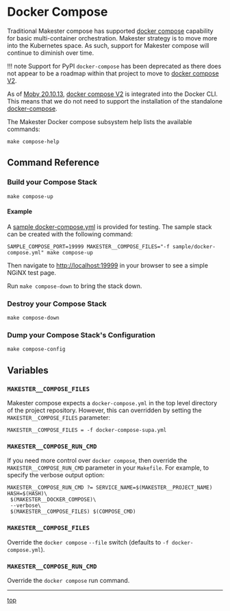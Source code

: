 # Docker Compose

Traditional Makester compose has supported
[docker compose](https://docs.docker.com/engine/reference/commandline/compose/) capability for basic
multi-container orchestration. Makester strategy is to move more into the Kubernetes space. As such, support
for Makester compose will continue to diminish over time.

!!! note
    Support for PyPI `docker-compose` has been deprecated as there does not appear to be a roadmap
    within that project to move to [docker compose V2](https://docs.docker.com/compose/compose-v2/).

As of [Moby 20.10.13](https://github.com/moby/moby/releases/tag/v20.10.13), [docker compose V2](https://docs.docker.com/compose/compose-v2/) is integrated into the Docker CLI. This means that we do not need to support the installation of the standalone [docker-compose](https://docs.docker.com/compose/install/other/).

The Makester Docker compose subsystem help lists the available commands:

```
make compose-help
```

## Command Reference

### Build your Compose Stack

```
make compose-up
```

#### Example

A [sample docker-compose.yml](https://github.com/loum/makester/blob/main/sample/docker-compose.yml)
is provided for testing. The sample stack can be created with the following command:

```
SAMPLE_COMPOSE_PORT=19999 MAKESTER__COMPOSE_FILES="-f sample/docker-compose.yml" make compose-up
```

Then navigate to [http://localhost:19999](http://localhost:19999) in your browser to see a simple NGiNX test page.

Run `make compose-down` to bring the stack down.

### Destroy your Compose Stack

```
make compose-down
```

### Dump your Compose Stack's Configuration

```
make compose-config
```

## Variables

### `MAKESTER__COMPOSE_FILES`

Makester compose expects a `docker-compose.yml` in the top level directory of the project repository. However, this can overridden by setting the `MAKESTER__COMPOSE_FILES` parameter:

```
MAKESTER__COMPOSE_FILES = -f docker-compose-supa.yml
```

### `MAKESTER__COMPOSE_RUN_CMD`

If you need more control over `docker compose`, then override the `MAKESTER__COMPOSE_RUN_CMD` parameter in your `Makefile`. For example, to specify the verbose output option:

```
MAKESTER__COMPOSE_RUN_CMD ?= SERVICE_NAME=$(MAKESTER__PROJECT_NAME) HASH=$(HASH)\
 $(MAKESTER__DOCKER_COMPOSE)\
 --verbose\
 $(MAKESTER__COMPOSE_FILES) $(COMPOSE_CMD)
```

### `MAKESTER__COMPOSE_FILES`

Override the `docker compose` `--file` switch (defaults to `-f docker-compose.yml`).

### `MAKESTER__COMPOSE_RUN_CMD`

Override the `docker compose` run command.

______________________________________________________________________

[top](#docker-compose)
